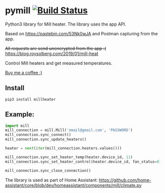 # pymill [![Build Status](https://travis-ci.org/Danielhiversen/pymill.svg?branch=master)](https://travis-ci.org/Danielhiversen/pymill)

Python3 library for Mill heater. The library uses the app API.

Based on https://pastebin.com/53Nk0wJA and Postman capturing from the app.

~~All requests are send unencrypted from the app :(~~ https://blog.roysolberg.com/2019/01/mill-heat

Control Mill heaters and get measured temperatures.

[Buy me a coffee :)](http://paypal.me/dahoiv)



## Install
```
pip3 install millheater
```

## Example:

```python
import mill
mill_connection = mill.Mill('email@gmail.com', 'PASSWORD')
mill_connection.sync_connect()
mill_connection.sync_update_heaters()

heater = next(iter(mill_connection.heaters.values()))

mill_connection.sync_set_heater_temp(heater.device_id, 11)
mill_connection.sync_set_heater_control(heater.device_id, fan_status=0)

mill_connection.sync_close_connection()

```

The library is used as part of Home Assistant: https://github.com/home-assistant/core/blob/dev/homeassistant/components/mill/climate.py
